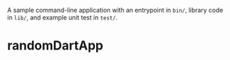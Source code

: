 A sample command-line application with an entrypoint in `bin/`, library code
in `lib/`, and example unit test in `test/`.
# randomDartApp
